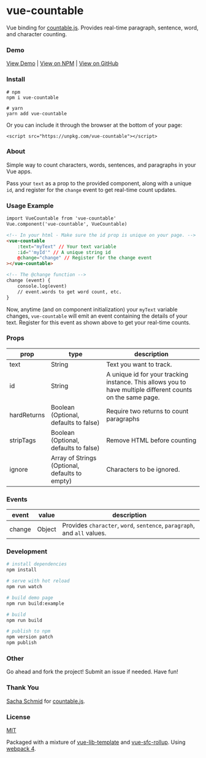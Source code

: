 # vue-countable

Vue binding for [countable.js](https://sacha.me/Countable/). Provides real-time paragraph, sentence, word, and character counting.

### Demo

[View Demo](https://johndatserakis.github.io/vue-countable/) | [View on NPM](https://www.npmjs.com/package/vue-countable) | [View on GitHub](https://github.com/johndatserakis/vue-countable)

### Install

```
# npm
npm i vue-countable

# yarn
yarn add vue-countable
```

Or you can include it through the browser at the bottom of your page:

`<script src="https://unpkg.com/vue-countable"></script>`

### About

Simple way to count characters, words, sentences, and paragraphs in your Vue apps.

Pass your `text` as a prop to the provided component, along with a unique `id`, and register for the `change` event to get real-time count updates.

### Usage Example

```html
import VueCountable from 'vue-countable'
Vue.component('vue-countable', VueCountable)
```


```html
<!-- In your html - Make sure the id prop is unique on your page. -->
<vue-countable
    :text="myText" // Your text variable
    :id="'myId'" // A unique string id
    @change="change" // Register for the change event
></vue-countable>

<!-- The @change function -->
change (event) {
    console.log(event)
    // event.words to get word count, etc.
}
```

Now, anytime (and on component initialization) your `myText` variable changes, `vue-countable` will emit an event containing the details of your text. Register for this event as shown above to get your real-time counts.

### Props

| prop    | type  | description                    |
|---------|-------|--------------------------------|
| text | String | Text you want to track. |
| id | String | A unique id for your tracking instance. This allows you to have multiple different counts on the same page.|
| hardReturns | Boolean (Optional, defaults to false) | Require two returns to count paragraphs |
| stripTags | Boolean (Optional, defaults to false) | Remove HTML before counting |
| ignore | Array of Strings (Optional, defaults to empty) | Characters to be ignored. |

### Events

| event    | value  | description                    |
|---------|-------|--------------------------------|
| change | Object | Provides `character`, `word`, `sentence`, `paragraph`, and `all` values. |

### Development

``` bash
# install dependencies
npm install

# serve with hot reload
npm run watch

# build demo page
npm run build:example

# build
npm run build

# publish to npm
npm version patch
npm publish
```

### Other

Go ahead and fork the project! Submit an issue if needed. Have fun!

### Thank You

[Sacha Schmid](https://sacha.me/) for [countable.js](https://sacha.me/Countable/).

### License

[MIT](http://opensource.org/licenses/MIT)

Packaged with a mixture of [vue-lib-template](https://github.com/biigpongsatorn/vue-lib-template) and [vue-sfc-rollup](https://github.com/team-innovation/vue-sfc-rollup). Using [webpack 4](https://webpack.js.org/).